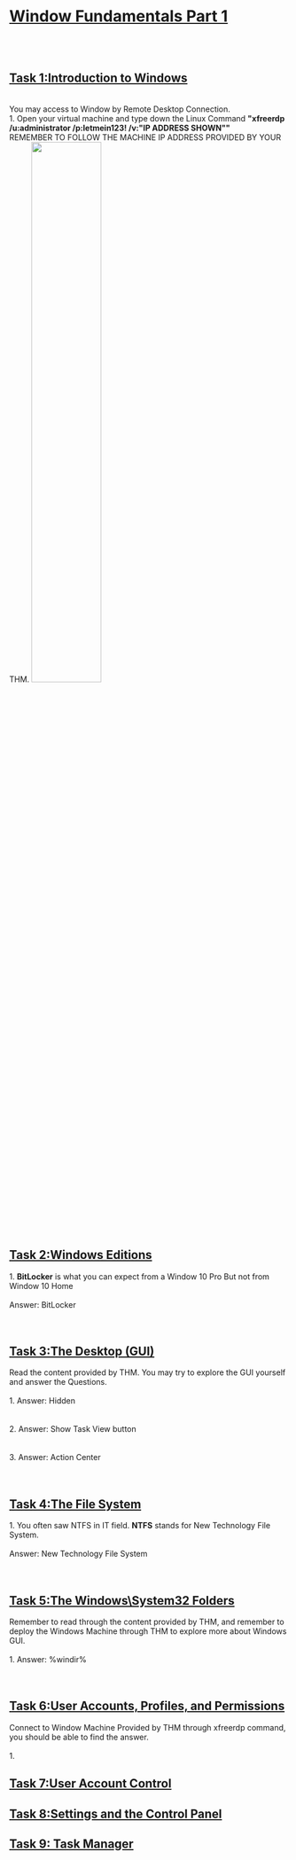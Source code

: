 <h1><ins>Window Fundamentals Part 1</ins></h1><br><br>
<h2><ins>Task 1:Introduction to Windows</ins></h2><br>
You may access to Window by Remote Desktop Connection. <br>
1. Open your virtual machine and type down the Linux Command <b>"xfreerdp /u:administrator /p:letmein123! /v:"IP ADDRESS SHOWN""</b><br>
REMEMBER TO FOLLOW THE MACHINE IP ADDRESS PROVIDED BY YOUR THM.
<img src=https://user-images.githubusercontent.com/78288358/168231557-a5c35825-6b29-49ff-b142-11b28053463c.png style="width:50%; height:50%;"><br><br>


<h2><ins>Task 2:Windows Editions</ins></h2>
1. <b>BitLocker</b> is what you can expect from a Window 10 Pro But not from Window 10 Home<br><br>
Answer: BitLocker<br><br><br>


<h2><ins>Task 3:The Desktop (GUI)</ins></h2>
Read the content provided by THM. You may try to explore the GUI yourself and answer the Questions.<br><br>
1. Answer: Hidden<br><br><br>
2. Answer: Show Task View button <br><br><br>
3. Answer: Action Center <br><br><br>

<h2><ins>Task 4:The File System</ins></h2>
1. You often saw NTFS in IT field. <b>NTFS</b> stands for New Technology File System. <br><br>
Answer: New Technology File System<br><br><br>

<h2><ins>Task 5:The Windows\System32 Folders</ins></h2>
Remember to read through the content provided by THM, and remember to deploy the Windows Machine through THM to explore more about Windows GUI.<br><br>
1. Answer: %windir% <br><br><br>

<h2><ins>Task 6:User Accounts, Profiles, and Permissions</ins></h2>
Connect to Window Machine Provided by THM through xfreerdp command, you should be able to find the answer.<br><br>
1. 
<h2><ins>Task 7:User Account Control</ins></h2>
<h2><ins>Task 8:Settings and the Control Panel</ins></h2>
<h2><ins>Task 9: Task Manager</ins></h2>
